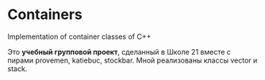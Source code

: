 # Containers
Implementation of container classes of C++

Это **учебный групповой проект**, сделанный в Школе 21 вместе с пирами provemen, katiebuc, stockbar. Мной реализованы классы vector и stack.
